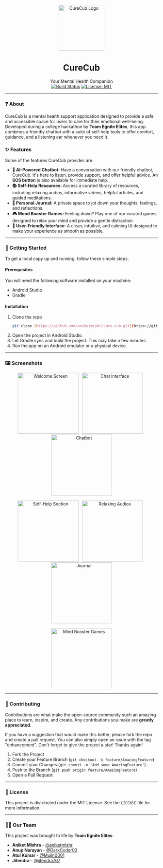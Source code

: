 <div align="center">
  <a href="https://imgbox.com/jAJKheoX" target="_blank"><img src="https://images2.imgbox.com/9f/4c/jAJKheoX_o.png" alt="CureCub Logo" width="150"></a>
  <h1>CureCub</h1>
  <div>
    Your Mental Health Companion
    <br>
    <a href="https://github.com/aniketmishr/cure-cub/actions"><img src="https://img.shields.io/badge/build-passing-brightgreen" alt="Build Status"></a>
    <a href="https://opensource.org/licenses/MIT"><img src="https://img.shields.io/badge/License-MIT-yellow.svg" alt="License: MIT"></a>
  </div>
</div>

---

### ❓ About

CureCub is a mental health support application designed to provide a safe and accessible space for users to care for their emotional well-being. Developed during a college hackathon by **Team Egnite Elites**, this app combines a friendly chatbot with a suite of self-help tools to offer comfort, guidance, and a listening ear whenever you need it.

### ✨ Features

Some of the features CureCub provides are:

* **🤖 AI-Powered Chatbot:** Have a conversation with our friendly chatbot, CureCub. It's here to listen, provide support, and offer helpful advice. An **SOS button** is also available for immediate help.
* **📚 Self-Help Resources:** Access a curated library of resources, including relaxing audios, informative videos, helpful articles, and guided meditations.
* **📝 Personal Journal:** A private space to jot down your thoughts, feelings, and reflections.
* **🎮 Mood Booster Games:** Feeling down? Play one of our curated games designed to relax your mind and provide a gentle distraction.
* **🎨 User-Friendly Interface:** A clean, intuitive, and calming UI designed to make your experience as smooth as possible.

---

### 🚀 Getting Started

To get a local copy up and running, follow these simple steps.

#### Prerequisites

You will need the following software installed on your machine:

* Android Studio
* Gradle

#### Installation

1.  Clone the repo
    ```sh
    git clone [https://github.com/aniketmishr/cure-cub.git](https://github.com/aniketmishr/cure-cub.git)
    ```
2.  Open the project in Android Studio.
3.  Let Gradle sync and build the project. This may take a few minutes.
4.  Run the app on an Android emulator or a physical device.

---

### 🖼️ Screenshots

<div align="center">
    <a href="https://imgbox.com/L8HErdu5" target="_blank"><img src="https://images2.imgbox.com/82/79/L8HErdu5_o.jpeg" width="200" alt="Welcome Screen"/></a>&nbsp;&nbsp;
    <a href="https://imgbox.com/e9ckyHce" target="_blank"><img src="https://images2.imgbox.com/11/7d/e9ckyHce_o.jpeg" width="200" alt="Chat Interface"/></a>&nbsp;&nbsp;
    <a href="https://imgbox.com/XyMjQet4" target="_blank"><img src="https://images2.imgbox.com/ed/8d/XyMjQet4_o.jpeg" width="200" alt="Chatbot"/></a>
    <br><br>
    <a href="https://imgbox.com/X6hoBLaY" target="_blank"><img src="https://images2.imgbox.com/1c/d3/X6hoBLaY_o.jpeg" width="200" alt="Self-Help Section"/></a>&nbsp;&nbsp;
    <a href="https://imgbox.com/PTgoSvxI" target="_blank"><img src="https://images2.imgbox.com/be/c4/PTgoSvxI_o.jpeg" width="200" alt="Relaxing Audios"/></a>&nbsp;&nbsp;
    <a href="https://imgbox.com/NLnFFpWQ" target="_blank"><img src="https://images2.imgbox.com/1b/cc/NLnFFpWQ_o.jpeg" width="200" alt="Journal"/></a>
     <br><br>
    <a href="https://imgbox.com/4wPL5Gdk" target="_blank"><img src="https://images2.imgbox.com/7d/3e/4wPL5Gdk_o.jpeg" width="200" alt="Mind Booster Games"/></a>
</div>

---

### 🤝 Contributing

Contributions are what make the open-source community such an amazing place to learn, inspire, and create. Any contributions you make are **greatly appreciated**.

If you have a suggestion that would make this better, please fork the repo and create a pull request. You can also simply open an issue with the tag "enhancement".
Don't forget to give the project a star! Thanks again!

1.  Fork the Project
2.  Create your Feature Branch (`git checkout -b feature/AmazingFeature`)
3.  Commit your Changes (`git commit -m 'Add some AmazingFeature'`)
4.  Push to the Branch (`git push origin feature/AmazingFeature`)
5.  Open a Pull Request

---

### 📜 License

This project is distributed under the MIT License. See the `LICENSE` file for more information.

---

### 🧑‍💻 Our Team

This project was brought to life by **Team Egnite Elites**:

* **Aniket Mishra** - [@aniketmishr](https://github.com/aniketmishr)
* **Anup Narayan** - [@DarkCoder03](https://github.com/DarkCoder03)
* **Atul Kumar** - [@Mujin0001](https://github.com/Mujin0001)
* **Jitendra** - [@jitendra767](https://github.com/jitendra767)

